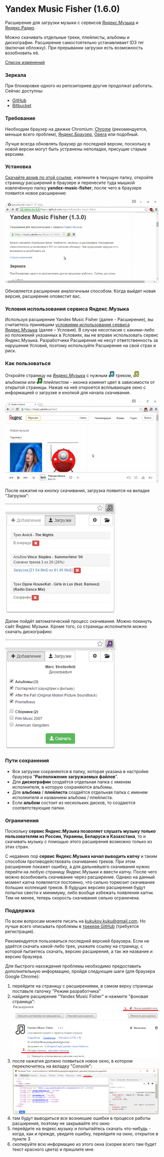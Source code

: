 # Yandex Music Fisher (1.6.0)

Расширение для загрузки музыки с сервисов [Яндекс.Музыка](https://music.yandex.ru/)
и [Яндекс.Радио](https://radio.yandex.ru/).

Можно скачивать отдельные треки, плейлисты, альбомы и дискографии.
Расширение самостоятельно устанавливает ID3 тег (включая обложку).
При прерывании загрузки есть возможность возобновить её.

[Список изменений](https://github.com/egoroof/yandex-music-fisher/releases)

### Зеркала

При блокировке одного из репозиториев другие продолжат работать. Сейчас доступны:

- [GitHub](https://github.com/egoroof/yandex-music-fisher)
- [Bitbucket](https://bitbucket.org/egoroof/yandex-music-fisher)

### Требование

Необходим браузер на движке Chromium:
[Chrome](https://www.google.com/chrome) (рекомендуется, меньше всего проблем),
[Яндекс.Браузер](https://browser.yandex.ru),
[Opera](http://www.opera.com/) или подобный.

Лучше всегда обновлять браузер до последней версии, поскольку в новой версии могут быть устранены
неполадки, присущие старым версиям.

### Установка

[Скачайте архив по этой ссылке](https://github.com/egoroof/yandex-music-fisher/releases/download/v1.6.0/yandex-music-fisher_1.6.0.zip),
извлеките в текущую папку, откройте страницу расширений в браузере и перенесите туда мышкой извлечённую папку __yandex-music-fisher__,
после чего в браузере появится новое расширение:

![Установка](/publish/install.gif "Установка")

Обновляется расширение аналогичным способом.
Когда выйдет новая версия, расширение оповестит вас.

### Условия использования сервиса Яндекс.Музыка

Используя расширение Yandex Music Fisher (далее - Расширение), вы считаетесь принявшим [условиями использования сервиса Яндекс.Музыка](https://yandex.ru/legal/music_termsofuse/) (далее – Условия).
В случае несогласия с какими-либо из положений указанных в Условиях, вы не вправе использовать сервис Яндекс.Музыка.
Разработчики Расширения не несут ответственность за нарушения Условий, поэтому используйте Расширение на свой страх и риск.

### Как пользоваться

Откройте страницу на [Яндекс.Музыка](https://music.yandex.ru/) с нужным ![blue](/publish/blue.png) треком,
![yellow](/publish/yellow.png) альбомом или ![green](/publish/green.png) плейлистом - иконка изменит цвет в зависимости
от открытой страницы. Нажав на неё откроется всплывающее окно с информацией о загрузке и кнопкой для начала скачивания.

![Использование](/publish/usage.gif "Использование")

После нажатия на кнопку скачивания, загрузка появится на вкладке "Загрузки":

![Загрузки](/publish/loader.png)

Далее пойдёт автоматический процесс скачивания. Можно покинуть сайт Яндекс Музыки.
Кроме того, со страницы исполнителя можно скачать дискографию:

![Дискография](/publish/discography.png)

### Пути сохранения

- Все загрузки сохраняются в папку, которая указана в настройке браузера "__Расположение загружаемых файлов__".
- Для __дискографии__ создаётся отдельная папка с именем исполнителя, в которую сохраняются альбомы.
- Для __альбома__ / __плейлиста__ создаётся отдельная папка с именем исполнителя и названием альбома / плейлиста.
- Если __альбом__ состоит из нескольких дисков, то создаются соответствующие папки.

### Ограничения

Поскольку __сервис Яндекс.Музыка позволяет слушать музыку только пользователям из России, Украины, Беларуси и
Казахстана__, то и скачивать музыку с помощью этого расширения возможно только из этих стран.

С недавних пор __сервис Яндекс.Музыка начал выводить капчу__ и таким способом противодействовать скачиванию треков.
При этом расширение покажет ошибку, а для дальнейшего скачивания нужно перейти на любую страницу Яндекс.Музыки и
ввести капчу. После чего можно возобновить скачивание через расширение. Однако на данный момент капча появляется постоянно,
что сильно тормозит скачивание больших коллекций треков. В будущих версиях расширения будут попытки свести к минимуму,
либо вообще избежать появления капчи. Тем не менее, теперь скорость скачивания сильно ограничена.

### Поддержка

По всем вопросам можете писать на kukukov.kuku@gmail.com. Но лучше всего описывать проблемы в
[трекере GitHub](https://github.com/egoroof/yandex-music-fisher/issues/new) (требуется регистрация).

Рекомендуется пользоваться последней версией браузера. Если не удаётся скачать какой-либо трек, укажите ссылку на
страницу, с которой пытаетесь скачать, версию расширения, а так же название и версию браузера.

Для быстрого нахождения проблемы необходимо предоставить дополнительную информацию,
пройдя следующие шаги (для браузера Google Chrome):

1. перейдите на страницу с расширениями, в самом верху страницы поставьте галочку "Режим разработчика"
2. найдите расширение "Yandex Music Fisher" и нажмите "фоновая страница":
![Отладка](/publish/debug_browser.png)
3. после нажатия должно появиться новое окно, в котором переключитесь на вкладку "Console":
![Консоль](/publish/debug_console.png)
4. там будут выводиться все возникшие ошибки в процессе работы расширения, поэтому не закрывайте это окно
5. перейдите на яндекс.музыку и попытайтесь скачать что-нибудь - когда, как и прежде, увидите ошибку, перейдите на окно, открытое в пункте 3
6. скопируйте всю информацию из этого окна (скорее всего там будет текст красного цвета) и пришлите мне
